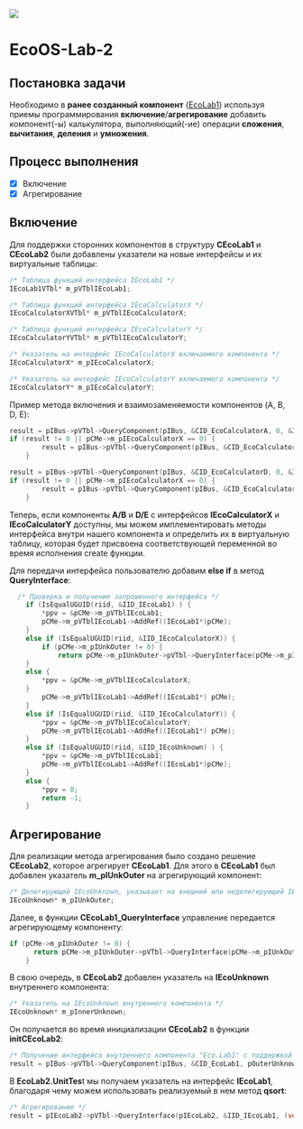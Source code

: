 ![](https://img.shields.io/badge/c-%2300599C.svg?style=for-the-badge&logo=c&logoColor=white)

# EcoOS-Lab-2

## Постановка задачи

Необходимо в **ранее созданный компонент** ([EcoLab1](https://github.com/Sparou/Eco.Lab1)) используя приемы программирования **включение**/**агрегирование** добавить компонент(-ы) калькулятора, выполняющий(-ие) операции **сложения**, **вычитания**, **деления** и **умножения**.

## Процесс выполнения

- [X] Включение
- [X] Агрегирование

## Включение 

Для поддержки сторонних компонентов в структуру **CEcoLab1** и **CEcoLab2** были добавлены указатели на новые интерфейсы и их виртуальные таблицы:

```C
/* Таблица функций интерфейса IEcoLab1 */
IEcoLab1VTbl* m_pVTblIEcoLab1;

/* Таблица функций интерфейса IEcoCalculatorX */
IEcoCalculatorXVTbl* m_pVTblIEcoCalculatorX;

/* Таблица функций интерфейса IEcoCalculatorY */
IEcoCalculatorYVTbl* m_pVTblIEcoCalculatorY;

/* Указатель на интерфейс IEcoCalculatorX включаемого компонента */
IEcoCalculatorX* m_pIEcoCalculatorX;

/* Указатель на интерфейс IEcoCalculatorY включаемого компонента */
IEcoCalculatorY* m_pIEcoCalculatorY;
```
Пример метода включения и взаимозаменяемости компонентов (A, B, D, E):

```C
result = pIBus->pVTbl->QueryComponent(pIBus, &CID_EcoCalculatorA, 0, &IID_IEcoCalculatorX, (void**) &pCMe->m_pIEcoCalculatorX);
if (result != 0 || pCMe->m_pIEcoCalculatorX == 0) {
        result = pIBus->pVTbl->QueryComponent(pIBus, &CID_EcoCalculatorB, 0, &IID_IEcoCalculatorX, (void**) &pCMe->m_pIEcoCalculatorX);
    }

result = pIBus->pVTbl->QueryComponent(pIBus, &CID_EcoCalculatorD, 0, &IID_IEcoCalculatorY, (void**) &pCMe->m_pIEcoCalculatorY);
if (result != 0 || pCMe->m_pIEcoCalculatorX == 0) {
        result = pIBus->pVTbl->QueryComponent(pIBus, &CID_EcoCalculatorE, 0, &IID_IEcoCalculatorY, (void**) &pCMe->m_pIEcoCalculatorY);
    }
```

Теперь, если компоненты **A/B** и **D/E** с интерфейсов **IEcoCalculatorX** и **IEcoCalculatorY** доступны, мы можем имплементировать методы интерфейса внутри нашего компонента и определить их в виртуальную таблицу, которая будет присвоена соответствующей переменной во время исполнения create функции. 

Для передачи интерфейса пользователю добавим **else if** в метод **QueryInterface**:

```C
  /* Проверка и получение запрошенного интерфейса */
    if (IsEqualUGUID(riid, &IID_IEcoLab1) ) {
        *ppv = &pCMe->m_pVTblIEcoLab1;
        pCMe->m_pVTblIEcoLab1->AddRef((IEcoLab1*)pCMe);
    }
    else if (IsEqualUGUID(riid, &IID_IEcoCalculatorX)) {
        if (pCMe->m_pIUnkOuter != 0) {
            return pCMe->m_pIUnkOuter->pVTbl->QueryInterface(pCMe->m_pIUnkOuter, riid, ppv);
    }
    else {
        *ppv = &pCMe->m_pVTblIEcoCalculatorX;
    }
        pCMe->m_pVTblIEcoLab1->AddRef((IEcoLab1*) pCMe);
    }
    else if (IsEqualUGUID(riid, &IID_IEcoCalculatorY)) {
        *ppv = &pCMe->m_pVTblIEcoCalculatorY;
        pCMe->m_pVTblIEcoLab1->AddRef((IEcoLab1*) pCMe);
    }
    else if (IsEqualUGUID(riid, &IID_IEcoUnknown) ) {
        *ppv = &pCMe->m_pVTblIEcoLab1;
        pCMe->m_pVTblIEcoLab1->AddRef((IEcoLab1*)pCMe);
    }
    else {
        *ppv = 0;
        return -1;
    }
```
## Агрегирование

Для реализации метода агрегирования было создано решение **CEcoLab2**, которое агрегирует **CEcoLab1**.  Для этого в **CEcoLab1** был добавлен указатель **m_pIUnkOuter** на агрегирующий компонент:

```C
/* Делегирующий IEcoUnknown, указывает на внешний или неделегирующий IEcoUnknown */
IEcoUnknown* m_pIUnkOuter;
```
Далее, в функции **CEcoLab1_QueryInterface** управление передается агрегирующему компоненту:

```C
if (pCMe->m_pIUnkOuter != 0) {
      return pCMe->m_pIUnkOuter->pVTbl->QueryInterface(pCMe->m_pIUnkOuter, riid, ppv);
    }
```
В свою очередь, в **CEcoLab2** добавлен указатель на **IEcoUnknown** внутреннего компонента:

```C
/* Указатель на IEcoUnknown внутреннего компонента */
IEcoUnknown* m_pInnerUnknown;
```
Он получается во время инициализации **CEcoLab2** в функции **initCEcoLab2**:

```C
/* Получение интерфейса внутреннего компонента "Eco.Lab1" c поддержкой агрегирования */
result = pIBus->pVTbl->QueryComponent(pIBus, &CID_EcoLab1, pOuterUnknown,  &IID_IEcoUnknown,(void**) &pCMe->m_pInnerUnknown);
```
В **EcoLab2.UnitTes**t мы получаем указатель на интерфейс **IEcoLab1**, благодаря чему можем использовать реализуемый в нем метод **qsort**:
```C
/* Агрегирование */
result = pIEcoLab2->pVTbl->QueryInterface(pIEcoLab2, &IID_IEcoLab1, (void**)&pIEcoLab1);
```

